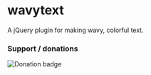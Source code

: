 # wavytext
A jQuery plugin for making wavy, colorful text.

### Support / donations
![Donation badge](https://img.shields.io/gratipay/christabor.svg)
